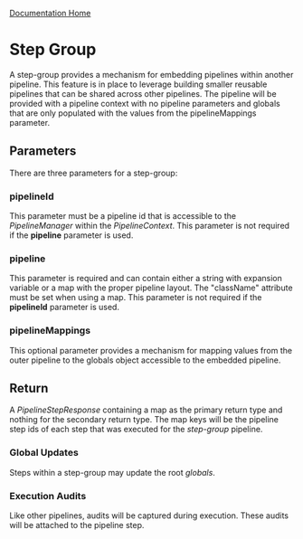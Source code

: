 [Documentation Home](readme.md)

# Step Group
A step-group provides a mechanism for embedding pipelines within another pipeline. This feature is in place
to leverage building smaller reusable pipelines that can be shared across other pipelines. The pipeline will be provided 
with a pipeline context with no pipeline parameters and globals that are only populated with the values from the 
pipelineMappings parameter. 

## Parameters
There are three parameters for a step-group:

### pipelineId
This parameter must be a pipeline id that is accessible to the *PipelineManager* within the *PipelineContext*. This
parameter is not required if the **pipeline** parameter is used.

### pipeline
This parameter is required and can contain either a string with expansion variable or a map with the proper pipeline 
layout. The "className" attribute must be set when using a map. This parameter is not required if the **pipelineId**
parameter is used.

### pipelineMappings
This optional parameter provides a mechanism for mapping values from the outer pipeline to the globals object accessible 
to the embedded pipeline.

## Return
A _PipelineStepResponse_ containing a map as the primary return type and nothing for the secondary return type. The map
keys will be the pipeline step ids of each step that was executed for the _step-group_ pipeline.

### Global Updates
Steps within a step-group may update the root _globals_.

### Execution Audits
Like other pipelines, audits will be captured during execution. These audits will be attached to the pipeline step. 
